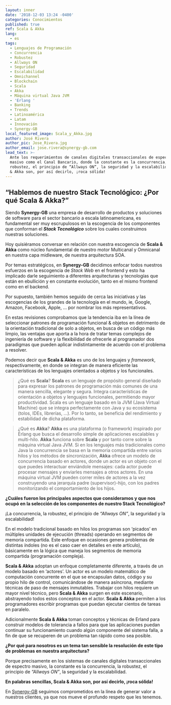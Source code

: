 ```yaml
---
layout: inner
date: '2018-12-03 13:24 -0400'
categories: Conocimientos
published: true
ref: Scala & Akka
lang:
  - es
tags:
  - Lenguajes de Programación
  - Concurrencia
  - Robustez
  - Allways ON
  - Seguridad
  - Escalabilidad
  - Omnichannel
  - Blockchain
  - Scala
  - Akka
  - Máquina virtual Java JVM
  - 'Erlang '
  - Banking
  - Trends
  - Latinoamérica
  - Latam
  - Innovación
  - Synergy-GB
local_featured_image: Scala_y_Akka.jpg
author: José Rivera
author_pic: Jose_Rivera.jpg
author_email: jose.rivera@synergy-gb.com
lead_text: >-
  Ante los requerimientos de canales digitales transaccionales de espectro
  masivo como el Canal Bancario, donde la constante es la concurrencia, la
  robustez, el principio de “Allways ON”, la seguridad y la escalabilidad; Scala
  & Akka son, por así decirlo, ¡roca sólida!
---
```

## “Hablemos de nuestro Stack Tecnológico: ¿Por qué Scala & Akka?”


Siendo **Synergy-GB** una empresa de desarrollo de productos y soluciones de software para el sector bancario a escala latinoamericana, es fundamental ser muy escrupulosos en la escogencia de los componentes que conforman el _**Stack Tecnológico**_ sobre los cuales construimos nuestras soluciones.

Hoy quisiéramos conversar en relación con nuestra escogencia de **Scala & Akka** como núcleo fundamental de nuestro motor Multicanal y Omnicanal en nuestra capa midleware, de nuestra arquitectura SOA.

Por temas estratégicos, en **Synergy-GB** decidimos enfocar todos nuestros esfuerzos en la escogencia de _Stack Web_ en el frontend y esto ha implicado darle seguimiento a diferentes arquitecturas y tecnologías que están en ebullición y en constante evolución, tanto en el mismo frontend como en el backend.

Por supuesto, también hemos seguido de cerca las iniciativas y las escogencias de los grandes de la tecnología en el mundo, ie, Google, Amazon, Facebook, Apple, … por nombrar los más representativos.

En estas revisiones comprobamos que la tendencia iba en la línea de seleccionar patrones de programación funcional & objetos en detrimento de la orientación tradicional de solo a objetos, en busca de un código más limpio, las ventajas que aporta a la hora de tratar temas complejos de ingeniería de software y la flexibilidad de ofrecerle al programador dos paradigmas que pueden aplicar indistintamente de acuerdo con el problema a resolver.

Podemos decir que **Scala & Akka** es uno de los lenguajes y _framework_, respectivamente, en donde se integran de manera eficiente las características de los lenguajes orientados a objetos y los funcionales.

>¿Qué es **Scala**?
**Scala** es un lenguaje de propósito general diseñado para expresar los patrones de programación más comunes de una manera sencilla, elegante y segura. Integra características de orientación a objetos y lenguajes funcionales, permitiendo mayor productividad. Scala es un lenguaje basado en la JVM (Java Virtual Machine) que se integra perfectamente con Java y su ecosistema (tolos, IDEs, librerías, …). Por lo tanto, se beneficia del rendimiento y estabilidad de dicha plataforma.


>¿Qué es **Akka**?
**Akka** es una plataforma (o framework) inspirado por Erlang que busca el desarrollo simple de aplicaciones escalables y multi-hilo. **Akka** funciona sobre **Scala** y por tanto corre sobre la máquina virtual Java JVM. Si en los lenguajes más tradicionales como Java la concurrencia se basa en la memoria compartida entre varios hilos y los métodos de sincronización, **Akka** ofrece un modelo de concurrencia basado en actores, donde un actor es un objeto con el que puedes interactuar enviándole mensajes: cada actor puede procesar mensajes y enviarles mensajes a otros actores. En una máquina virtual JVM pueden correr miles de actores a la vez construyendo una jerarquía padre (supervisor)-hijo, con los padres monitorizando el comportamiento de los hijos.

**¿Cuáles fueron los principales aspectos que consideramos y que nos ocupó en la selección de los componentes de nuestro Stack Tecnológico?**

¡La concurrencia, la robustez, el principio de _“Allways ON”_, la seguridad y la escalabilidad!

En el modelo tradicional basado en hilos los programas son ‘picados’ en múltiples unidades de ejecución (threads) operando en segmentos de memoria compartida. Este enfoque en ocasiones genera problemas de distintas índoles (no es el caso caer en detalles en este artículo), básicamente en la lógica que maneja los segmentos de memoria compartida (programación compleja).

**Scala & Akka** adoptan un enfoque completamente diferente, a través de un modelo basado en ‘actores’. Un actor es un modelo matemático de computación concurrente en el que se encapsulan datos, código y su propio hilo de control, comunicándose de manera asíncrona, mediante técnicas de paso de mensajes inmutables. Trabajar con hilos requiere un mayor nivel técnico, pero **Scala & Akka** surgen en este escenario, abstrayendo todos estos conceptos en el actor. **Scala & Akka** permiten a los programadores escribir programas que puedan ejecutar cientos de tareas en paralelo. 

Adicionalmente **Scala & Akka** toman conceptos y técnicas de Erland para construir modelos de tolerancia a fallos para que las aplicaciones puedan continuar su funcionamiento cuando algún componente del sistema falla, a fin de que se recuperen de un problema tan rápido como sea posible.

**¿Por qué para nosotros es un tema tan sensible la resolución de este tipo de problemas en nuestra arquitectura?**

Porque precisamente en los sistemas de canales digitales transaccionales de espectro masivo, la constante es la concurrencia, la robustez, el principio de _“Allways ON”_, la seguridad y la escalabilidad.

**En palabras sencillas, Scala & Akka son, por así decirlo, ¡roca sólida!**


En [Synergy-GB][1] seguimos comprometidos en la línea de generar valor a nuestros clientes, ya que nos mueve el profundo respeto que les tenemos.



[1]: http://synergy-gb.com "Synergy-GB Web Page"
[2]: http://blog.synergy-gb.com "Synergy-GB Blog"
